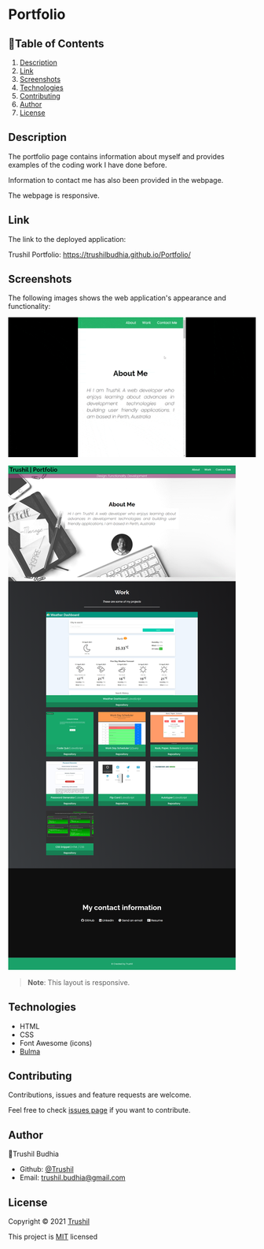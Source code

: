 # Portfolio

## 📖Table of Contents
1. [Description](#description)
2. [Link](#Link)
3. [Screenshots](#Screenshots)
4. [Technologies](#Technologies)
5. [Contributing](#Contributing)
6. [Author](#Author)
7. [License](#License)

## Description

The portfolio page contains information about myself and provides examples of the coding work I have done before. 

Information to contact me has also been provided in the webpage.

The webpage is responsive.

## Link

The link to the deployed application:

Trushil Portfolio: https://trushilbudhia.github.io/Portfolio/

## Screenshots

The following images shows the web application's appearance and functionality:

![The Portfolio webpage mobile view.](./assets/images/Trushil-Budhia-Portfolio-Preview.gif)

![The Portfolio webpage includes a navigation bar, a header image, cards with text and images in the main section, a section with my contact information and a footer.](./assets/images/Trushil-Budhia-Portfolio-Preview.png)

> **Note**: This layout is responsive.

## Technologies
- HTML
- CSS
- Font Awesome (icons)
- [Bulma](https://bulma.io/)

## Contributing
Contributions, issues and feature requests are welcome.

Feel free to check [issues page](https://github.com/TrushilBudhia/Portfolio/issues) if you want to contribute.

## Author
👤Trushil Budhia
- Github: [@Trushil](https://github.com/TrushilBudhia)
- Email: trushil.budhia@gmail.com

## License
Copyright © 2021 [Trushil](https://github.com/TrushilBudhia)

This project is [MIT](./LICENSE) licensed

